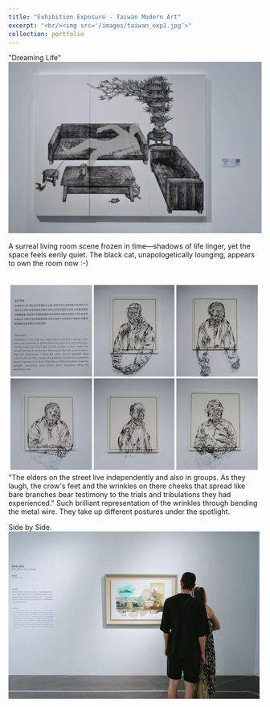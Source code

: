 ```yaml
---
title: "Exhibition Exposure - Taiwan Modern Art"
excerpt: "<br/><img src='/images/taiwan_exp1.jpg'>"
collection: portfolio
---
```


"Dreaming Life"
<br/><img src='/images/taiwan_exp1.jpg'>

A surreal living room scene frozen in time—shadows of life linger, yet the space feels eerily quiet. 
The black cat, unapologetically lounging, appears to own the room now :-)


<br/><img src='/images/taiwan_exp2.jpg'>
"The elders on the street live independently and also in groups. As they laugh, the crow's feet and the wrinkles on there cheeks that spread like bare branches bear testimony to the trials and tribulations they had experienced."
Such brilliant representation of the wrinkles through bending the metal wire. They take up different postures under the spotlight.

Side by Side.
<br/><img src='/images/taiwan_exp3.jpg'>
